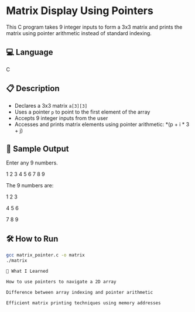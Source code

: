 # Matrix Display Using Pointers

This C program takes 9 integer inputs to form a 3x3 matrix and prints the matrix using pointer arithmetic instead of standard indexing.

## 💻 Language

C


## 📋 Description
- Declares a 3x3 matrix `a[3][3]`
- Uses a pointer `p` to point to the first element of the array
- Accepts 9 integer inputs from the user
- Accesses and prints matrix elements using pointer arithmetic:
*(p + i * 3 + j)

## 🧪 Sample Output
Enter any 9 numbers.

1 2 3 4 5 6 7 8 9

The 9 numbers are:

1 2 3

4 5 6

7 8 9

## 🛠️ How to Run

```bash
gcc matrix_pointer.c -o matrix
./matrix

🌱 What I Learned

How to use pointers to navigate a 2D array

Difference between array indexing and pointer arithmetic

Efficient matrix printing techniques using memory addresses
